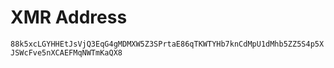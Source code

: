 # XMR Address

`88k5xcLGYHHEtJsVjQ3EqG4gMDMXW5Z3SPrtaE86qTKWTYHb7knCdMpU1dMhb5ZZ5S4p5XJSWcFve5nXCAEFMqNWTmKaQX8`
